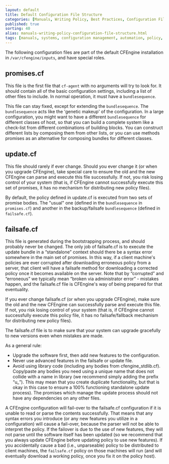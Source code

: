 ```yaml
---
layout: default
title: Default Configuration File Structure
categories: [Manuals, Writing Policy, Best Practices, Configuration File Structure]
published: true
sorting: 40
alias: manuals-writing-policy-configuration-file-structure.html
tags: [manuals, systems, configuration management, automation, policy, failsafe, update, file system]
---
```


<!---
**TODO: include some extracts, or link to github**
**TODO: Documentation for default policy layout/structure including 
cf_promises_validated and update mechanism**
-->

The following configuration files are part of the default CFEngine 
installation in `/var/cfengine/inputs`, and have special roles.

## promises.cf

This file is the first file that `cf-agent` with no arguments will try to look 
for. It should contain all of the basic configuration settings, including a 
list of other files to include. In normal operation, it must have a 
`bundlesequence`.

This file can stay fixed, except for extending the `bundlesequence`. The 
`bundlesequence` acts like the 'genetic makeup' of the configuration. In a 
large configuration, you might want to have a different `bundlesequence` for 
different classes of host, so that you can build a complete system like a 
check-list from different combinations of building blocks. You can construct 
different lists by composing them from other lists, or you can use methods 
promises as an alternative for composing bundles for different classes.

## update.cf

This file should rarely if ever change. Should you ever change it (or when you 
upgrade CFEngine), take special care to ensure the old and the new CFEngine 
can parse and execute this file successfully. If not, you risk losing control 
of your system (that is, if CFEngine cannot successfully execute this set of 
promises, it has no mechanism for distributing new policy files).

By default, the policy defined in update.cf is executed from two sets of 
promise bodies. The "usual" one (defined in the `bundlesequence` in 
`promises.cf`) and another in the backup/failsafe `bundlesequence` (defined in 
`failsafe.cf`).

## failsafe.cf

This file is generated during the bootstrapping process, and should probably 
never be changed. The only job of failsafe.cf is to execute the update bundle 
in a “standalone” context should there be a syntax error somewhere in the main 
set of promises. In this way, if a client machine's policies are ever 
corrupted after downloading erroneous policy from a server, that client will 
have a failsafe method for downloading a corrected policy once it becomes 
available on the server. Note that by “corrupted” and “erroneous” we typically 
mean “broken via administrator error” - mistakes happen, and the failsafe.cf 
file is CFEngine's way of being prepared for that eventuality.

If you ever change failsafe.cf (or when you upgrade CFEngine), make sure the 
old and the new CFEngine can successfully parse and execute this file. If not, 
you risk losing control of your system (that is, if CFEngine cannot 
successfully execute this policy file, it has no failsafe/fallback mechanism 
for distributing new policy files).

The failsafe.cf file is to make sure that your system can upgrade gracefully 
to new versions even when mistakes are made.


As a general rule:

* Upgrade the software first, then add new features to the configuration.
* Never use advanced features in the failsafe or update file.
* Avoid using library code (including any bodies from cfengine_stdlib.cf). 
Copy/paste any bodies you need using a unique name that does not collide with 
a name in library (we recommend simply adding the prefix “u_”). This may mean 
that you create duplicate functionality, but that is okay in this case to 
ensure a 100% functioning standalone update process). The promises which 
manage the update process should not have any dependencies on any other files.

A CFEngine configuration will fail-over to the failsafe.cf configuration if it 
is unable to read or parse the contents successfully. That means that any 
syntax errors you introduce (or any new features you utilize in a 
configuration) will cause a fail-over, because the parser will not be able to 
interpret the policy. If the failover is due to the use of new features, they 
will not parse until the software itself has been updated (so we recommend 
that you always update CFEngine before updating policy to use new features). 
If you accidentally cause a bad (i.e., unparseable) policy to be distributed 
to client machines, the `failsafe.cf` policy on those machines will run (and 
will eventually download a working policy, once you fix it on the policy 
host).

